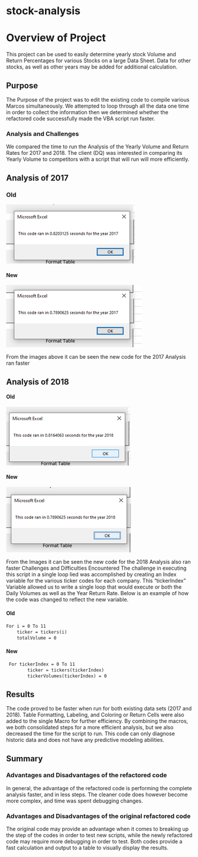 # stock-analysis

# Overview of Project
This project can be used to easily determine yearly stock Volume and Return Percentages for various Stocks on a large Data Sheet. Data for other stocks, as well as other years may be added for additional calculation. 
## Purpose
The Purpose of the project was to edit the existing code to compile various Marcos simultaneously. We attempted to loop through all the data one time in order to collect the information then we determined whether the refactored code successfully made the VBA script run faster. 
### Analysis and Challenges
We compared the time to run the Analysis of the Yearly Volume and Return Rates for 2017 and 2018. The client (DQ) was interested in comparing its Yearly Volume to competitors with a script that will run will more efficiently.
## Analysis of 2017
###   Old
  ![](https://github.com/klattig/stock-analysis/blob/main/Resources/2017%20Old%20Code.png)
#### New  
  ![](https://github.com/klattig/stock-analysis/blob/main/Resources/VBA_Challenge_2017.png)
  
From the images above it can be seen the new code for the 2017 Analysis ran faster

## Analysis of 2018
####  Old
   ![](https://github.com/klattig/stock-analysis/blob/main/Resources/2018%20Old%20Code.png)
#### New
  ![](https://github.com/klattig/stock-analysis/blob/main/Resources/VBA_Challenge_2018.png)

From the Images it can be seen the new code for the 2018 Analysis also ran faster
Challenges and Difficulties Encountered
The challenge in executing this script in a single loop lied was accomplished by creating an Index variable for the various ticker codes for each company. This “tickerIndex” Variable allowed us to write a single loop that would execute or both the Daily Volumes as well as the Year Return Rate. Below is an example of how the code was changed to reflect the new variable. 
#### Old
    For i = 0 To 11
        ticker = tickers(i)
        totalVolume = 0
#### New
     For tickerIndex = 0 To 11
            ticker = tickers(tickerIndex)
            tickerVolumes(tickerIndex) = 0
 
## Results
The code proved to be faster when run for both existing data sets (2017 and 2018). Table Formatting, Labeling, and Coloring or Return Cells were also added to the single Macro for further efficiency. By combining the macros, we both consolidated steps for a more efficient analysis, but we also decreased the time for the script to run. This code can only diagnose historic data and does not have any predictive modeling abilities.
## Summary

### Advantages and Disadvantages of the refactored code
In general, the advantage of the refactored code is performing the complete analysis faster, and in less steps. The cleaner code does however become more complex, and time was spent debugging changes. 

### Advantages and Disadvantages of the original refactored code
The original code may provide an advantage when it comes to breaking up the step of the codes in order to test new scripts, while the newly refactored code may require more debugging in order to test.  Both codes provide a fast calculation and output to a table to visually display the results. 

